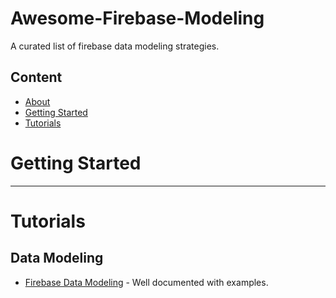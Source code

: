 # Awesome-Firebase-Modeling

A curated list of firebase data modeling strategies.

## Content
- [About](#about)
- [Getting Started](#getting-started)
- [Tutorials](#tutorials)

# Getting Started

---

# Tutorials

## Data Modeling
* [Firebase Data Modeling](https://howtofirebase.com/firebase-data-modeling-939585ade7f4#.4sk8jfty6) - Well documented with examples.

